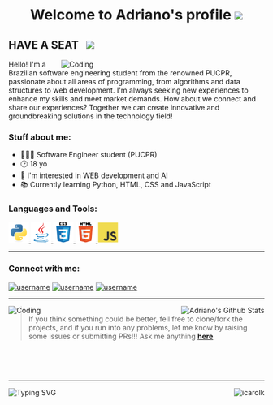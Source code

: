 <div align="center">
<h1>Welcome to Adriano's profile <img src="https://em-content.zobj.net/source/noto-emoji-animations/344/waving-hand_light-skin-tone_1f44b-1f3fb_1f3fb.gif" width="30"> 
<p align="center">
                           
</h2>
      
      
      
    
</div>
    
    
    
    
<div align="left">
<h2>HAVE A SEAT⠀<img src="https://em-content.zobj.net/source/microsoft-teams/337/clinking-glasses_1f942.png" width="30" </h2>
</div>
    
<img align="right" alt="Coding" width="400" src="https://uploads-ssl.webflow.com/61a8ba1505a38d795044d7de/61aae1b7a4ba59ee6d39af82_scroll-coding.gif">
    
Hello! I'm a Brazilian software engineering student from the renowned PUCPR, passionate about all areas of programming, from algorithms and data structures to web development. I'm always seeking new experiences to enhance my skills and meet market demands. How about we connect and share our experiences? Together we can create innovative and groundbreaking solutions in the technology field! <br>
    
<h3 align="left">Stuff about me:</h3>
    
- 👨🏻‍🎓 Software Engineer student (PUCPR)
- 🕑 18 yo
- 💭 I'm interested in WEB development and AI
- 📚 Currently learning Python, HTML, CSS and JavaScript
    
    
<h3 align="left">Languages and Tools:</h3>
<p align="left"> <a href="https://www.python.org" target="_blank" rel="noreferrer"> <img src="https://raw.githubusercontent.com/devicons/devicon/master/icons/python/python-original.svg" alt="python" width="40" height="40"/> </a> 
<a href="https://www.java.com" target="_blank" rel="noreferrer"> <img src="https://raw.githubusercontent.com/devicons/devicon/master/icons/java/java-original.svg" alt="java" width="40" height="40"/> </a> 
<a href="https://www.w3schools.com/css/" target="_blank" rel="noreferrer"> <img src="https://raw.githubusercontent.com/devicons/devicon/master/icons/css3/css3-original-wordmark.svg" alt="css3" width="40" height="40"/> </a> 
<a href="https://www.w3.org/html/" target="_blank" rel="noreferrer"> <img src="https://raw.githubusercontent.com/devicons/devicon/master/icons/html5/html5-original-wordmark.svg" alt="html5" width="40" height="40"/> </a> 
<a href="https://developer.mozilla.org/en-US/docs/Web/JavaScript" target="_blank" rel="noreferrer"> <img src="https://raw.githubusercontent.com/devicons/devicon/master/icons/javascript/javascript-original.svg" alt="javascript" width="40" height="40"/> </a> </p>
<hr />
    
    
<h3 align="left">Connect with me:</h3>
<p align="left">
<a href="https://www.linkedin.com/in/adriano-vale-filho-77b15322a/" target="blank"><img align="center" src="https://raw.githubusercontent.com/rahuldkjain/github-profile-readme-generator/master/src/images/icons/Social/linked-in-alt.svg" alt="username" height="30" width="40" /></a>
<a href="https://twitter.com/_AdrianoVale?t=1TXDsqOZY2k5h14ZT3kfgg&s=08" target="blank"><img align="center" src="https://raw.githubusercontent.com/rahuldkjain/github-profile-readme-generator/master/src/images/icons/Social/twitter.svg" alt="username" height="30" width="40" /></a>
<a href="https://wa.me/5541992021603" target="blank"><img align="center" src="https://upload.wikimedia.org/wikipedia/commons/thumb/6/6b/WhatsApp.svg/640px-WhatsApp.svg.png" alt="username" width="40" /></a>
</p>
  </div>
<hr />
    
      
<img align="right" src="https://github-readme-stats.vercel.app/api?username=adrianovale1603&show_icons=true&bg_color=00000000" alt="Adriano's Github Stats">
    
    
<img align="left" alt="Coding" width="150" src="https://backstage.io/animations/backstage-techdocs-icon-1.gif">
    
>  <br>If you think something could be better, fell free to clone/fork the projects, and if you run into any problems, let me know by raising some issues or submitting PRs!!! Ask me anything <a href="https://github.com/icaroLK/icaroLK/issues/new"><b>here</b></a><br>
      
      
<br>
<br>
<br>
    
    
<hr />
<img align="left" src="https://readme-typing-svg.demolab.com?font=Fira+Code&pause=2000&color=2E81EC&width=530&lines=%2F%2FEnjoy+the+show!;%2F%2FFell+free+to+come+back+always!;%2F%2FDon't+miss+out+on+my+updates!+Follow+me 😀" alt="Typing SVG" /></a>
<p align="right"> <img src="https://komarev.com/ghpvc/?username=icarolk&label=Profile_views&color=007dae&style=flat" alt="icarolk" /> </p><div align="center">
